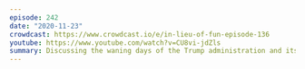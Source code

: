 ```yaml
---
episode: 242
date: "2020-11-23"
crowdcast: https://www.crowdcast.io/e/in-lieu-of-fun-episode-136
youtube: https://www.youtube.com/watch?v=CU8vi-jdZls
summary: Discussing the waning days of the Trump administration and its post-election thrashing
---
```

